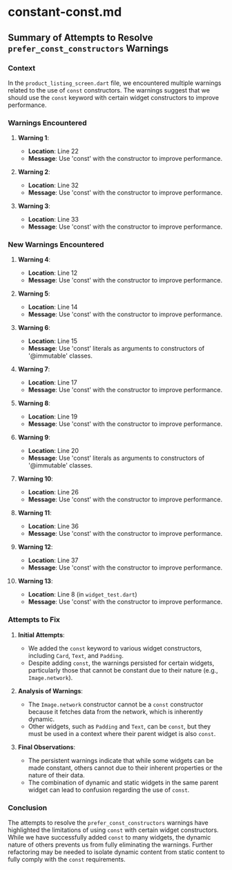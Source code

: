 # constant-const.md

## Summary of Attempts to Resolve `prefer_const_constructors` Warnings

### Context
In the `product_listing_screen.dart` file, we encountered multiple warnings related to the use of `const` constructors. The warnings suggest that we should use the `const` keyword with certain widget constructors to improve performance.

### Warnings Encountered
1. **Warning 1**:
   - **Location**: Line 22
   - **Message**: Use 'const' with the constructor to improve performance.
   
2. **Warning 2**:
   - **Location**: Line 32
   - **Message**: Use 'const' with the constructor to improve performance.
   
3. **Warning 3**:
   - **Location**: Line 33
   - **Message**: Use 'const' with the constructor to improve performance.

### New Warnings Encountered
1. **Warning 4**:
   - **Location**: Line 12
   - **Message**: Use 'const' with the constructor to improve performance.

2. **Warning 5**:
   - **Location**: Line 14
   - **Message**: Use 'const' with the constructor to improve performance.

3. **Warning 6**:
   - **Location**: Line 15
   - **Message**: Use 'const' literals as arguments to constructors of '@immutable' classes.

4. **Warning 7**:
   - **Location**: Line 17
   - **Message**: Use 'const' with the constructor to improve performance.

5. **Warning 8**:
   - **Location**: Line 19
   - **Message**: Use 'const' with the constructor to improve performance.

6. **Warning 9**:
   - **Location**: Line 20
   - **Message**: Use 'const' literals as arguments to constructors of '@immutable' classes.

7. **Warning 10**:
   - **Location**: Line 26
   - **Message**: Use 'const' with the constructor to improve performance.

8. **Warning 11**:
   - **Location**: Line 36
   - **Message**: Use 'const' with the constructor to improve performance.

9. **Warning 12**:
   - **Location**: Line 37
   - **Message**: Use 'const' with the constructor to improve performance.

10. **Warning 13**:
    - **Location**: Line 8 (in `widget_test.dart`)
    - **Message**: Use 'const' with the constructor to improve performance.

### Attempts to Fix
1. **Initial Attempts**:
   - We added the `const` keyword to various widget constructors, including `Card`, `Text`, and `Padding`.
   - Despite adding `const`, the warnings persisted for certain widgets, particularly those that cannot be constant due to their nature (e.g., `Image.network`).

2. **Analysis of Warnings**:
   - The `Image.network` constructor cannot be a `const` constructor because it fetches data from the network, which is inherently dynamic.
   - Other widgets, such as `Padding` and `Text`, can be `const`, but they must be used in a context where their parent widget is also `const`.

3. **Final Observations**:
   - The persistent warnings indicate that while some widgets can be made constant, others cannot due to their inherent properties or the nature of their data.
   - The combination of dynamic and static widgets in the same parent widget can lead to confusion regarding the use of `const`.

### Conclusion
The attempts to resolve the `prefer_const_constructors` warnings have highlighted the limitations of using `const` with certain widget constructors. While we have successfully added `const` to many widgets, the dynamic nature of others prevents us from fully eliminating the warnings. Further refactoring may be needed to isolate dynamic content from static content to fully comply with the `const` requirements.